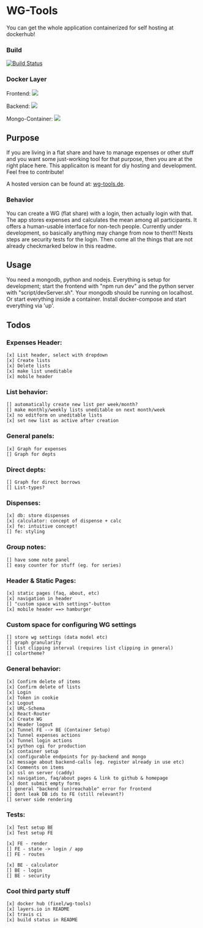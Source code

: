 # WG-Tools

You can get the whole application containerized for self hosting at dockerhub!

### Build
[![Build Status](https://travis-ci.org/0ortmann/wg-tools.svg?branch=master)](https://travis-ci.org/0ortmann/wg-tools)

### Docker Layer
Frontend:
[![](https://badge.imagelayers.io/fixel/wg-tools:backend.svg)](https://imagelayers.io/?images=fixel/wg-tools:frontend 'Get your own badge on imagelayers.io')

Backend:
[![](https://badge.imagelayers.io/fixel/wg-tools:backend.svg)](https://imagelayers.io/?images=fixel/wg-tools:backend 'Get your own badge on imagelayers.io')

Mongo-Container:
[![](https://badge.imagelayers.io/fixel/wg-tools:mongo.svg)](https://imagelayers.io/?images=fixel/wg-tools:mongo 'Get your own badge on imagelayers.io')

## Purpose


If you are living in a flat share and have to manage expenses or other stuff and you want some just-working tool for that purpose, then you are at the right place here. This applicaiton is meant for diy hosting and development. Feel free to contribute!

A hosted version can be found at: [wg-tools.de](https://wg-tools.de). 


### Behavior

You can create a WG (flat share) with a login, then actually login with that. The app stores expenses and calculates the mean among all participants. It offers a human-usable interface for non-tech people. Currently under development, so basically anything may change from now to then!!! Nexts steps are security tests for the login. Then come all the things that are not already checkmarked below in this readme.


## Usage

You need a mongodb, python and nodejs.
Everything is setup for development; start the frontend with "npm run dev" and the python server with "script/devServer.sh". Your mongodb should be running on localhost.
Or start everything inside a container. Install docker-compose and start everything via 'up'.


## Todos

### Expenses Header:
    [x] List header, select with dropdown 
    [x] Create lists
    [x] Delete lists
    [x] make list uneditable
    [x] mobile header

### List behavior:
    [] automatically create new list per week/month?
    [] make monthly/weekly lists uneditable on next month/week
    [x] no editform on uneditable lists
    [x] set new list as active after creation

### General panels:
    [x] Graph for expenses
    [] Graph for depts

### Direct depts:
	[] Graph for direct borrows
    [] List-types?

### Dispenses:
	[x] db: store dispenses
	[x] calculator: concept of dispense + calc
	[x] fe: intuitive concept!
	[] fe: styling

### Group notes:
	[] have some note panel
	[] easy counter for stuff (eg. for series)

### Header & Static Pages:
	[x] static pages (faq, about, etc)
	[x] navigation in header
	[] "custom space with settings"-button
	[x] mobile header ==> hamburger

### Custom space for configuring WG settings
	[] store wg settings (data model etc)
	[] graph granularity
	[] list clipping interval (requires list clipping in general)
	[] colortheme?

### General behavior:
	[x] Confirm delete of items
	[x] Confirm delete of lists
	[x] Login
	[x] Token in cookie
	[x] Logout
	[x] URL-Schema
	[x] React-Router
	[x] Create WG
	[x] Header logout
	[x] Tunnel FE --> BE (Container Setup)
	[x] Tunnel expenses actions
	[x] Tunnel login actions 
	[x] python cgi for production
	[x] container setup
	[x] configurable endpoints for py-backend and mongo
	[x] message about backend-calls (eg. register already in use etc)
	[x] Comments on items
	[x] ssl on server (caddy)
	[x] navigation, faq/about pages & link to github & homepage
	[x] dont submit empty forms
	[] general "backend (un)reachable" error for frontend 
	[] dont leak DB ids to FE (still relevant?)
	[] server side rendering


### Tests:

	[x] Test setup BE
	[x] Test setup FE

    [x] FE - render
    [] FE - state -> login / app
    [] FE - routes

    [x] BE - calculator
    [] BE - login
    [] BE - security


### Cool third party stuff

	[x] docker hub (fixel/wg-tools)
	[x] layers.io in README
	[x] travis ci
	[x] build status in README